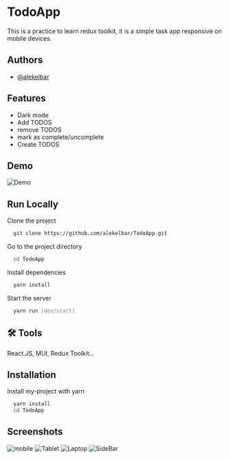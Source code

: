 
# TodoApp

This is a practice to learn redux toolkit, it is a simple task app responsive on mobile devices.
## Authors

- [@alekelbar](https://www.github.com/alekelbar)


## Features

- Dark mode
- Add TODOS
- remove TODOS
- mark as complete/uncomplete
- Create TODOS


## Demo

![Demo](https://imgur.com/BlssUOJ.gif)
## Run Locally

Clone the project

```bash
  git clone https://github.com/alekelbar/TodoApp.git
```

Go to the project directory

```bash
  cd TodoApp
```

Install dependencies

```bash
  yarn install
```

Start the server

```bash
  yarn run [dev/start]
```


## 🛠 Tools
React.JS, MUI, Redux Toolkit...


## Installation

Install my-project with yarn

```bash
  yarn install
  cd TodoApp
```
    
## Screenshots

![mobile](https://i.imgur.com/7arDYoK.png)
![Tablet](https://i.imgur.com/C17qfgu.png)
![Laptop](https://i.imgur.com/0EZahJi.png)
![SideBar](https://i.imgur.com/0g8iGpC.png)